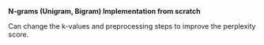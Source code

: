 **N-grams (Unigram, Bigram) Implementation from scratch**

Can change the k-values and preprocessing steps to improve the perplexity score. 
